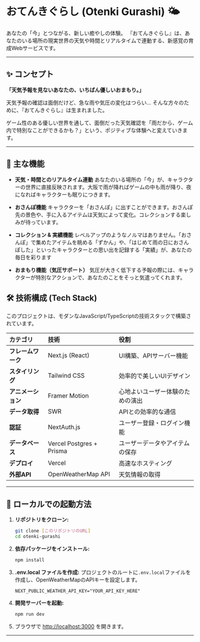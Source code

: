 # おてんきぐらし (Otenki Gurashi) 🌤️


あなたの「今」とつながる、新しい癒やしの体験。
『おてんきぐらし』は、あなたのいる場所の現実世界の天気や時間とリアルタイムで連動する、新感覚の育成Webサービスです。



---

## ✨ コンセプト

**「天気予報を見ないあなたの、いちばん優しいおまもり。」**

天気予報の確認は面倒だけど、急な雨や気圧の変化はつらい…
そんな方々のために、『おてんきぐらし』は生まれました。

ゲーム性のある優しい世界を通して、面倒だった天気確認を「雨だから、ゲーム内で特別なことができるかも？」という、ポジティブな体験へと変えていきます。

---

## 🚀 主な機能

* **天気・時間とのリアルタイム連動**
    あなたのいる場所の「今」が、キャラクターの世界に直接反映されます。大阪で雨が降ればゲームの中も雨が降り、夜になればキャラクターも眠りにつきます。

* **おさんぽ機能**
    キャラクターを「おさんぽ」に出すことができます。おさんぽ先の景色や、手に入るアイテムは天気によって変化。コレクションする楽しみが待っています。

* **コレクション & 実績機能**
    レベルアップのようなノルマはありません。「おさんぽ」で集めたアイテムを眺める「ずかん」や、「はじめて雨の日におさんぽした」といったキャラクターとの思い出を記録する「実績」が、あなたの毎日を彩ります

* **おまもり機能（気圧サポート）**
    気圧が大きく低下する予報の際には、キャラクターが特別なアクションで、あなたのことをそっと気遣ってくれます。



## 🛠️ 技術構成 (Tech Stack)

このプロジェクトは、モダンなJavaScript/TypeScriptの技術スタックで構築されています。

| カテゴリ         | 技術                               | 役割                                            |
| :--------------- | :--------------------------------- | :---------------------------------------------- |
| **フレームワーク** | Next.js (React)                    | UI構築、APIサーバー機能                         |
| **スタイリング** | Tailwind CSS                       | 効率的で美しいUIデザイン                        |
| **アニメーション** | Framer Motion                      | 心地よいユーザー体験のための演出                  |
| **データ取得** | SWR                                | APIとの効率的な通信                             |
| **認証** | NextAuth.js                        | ユーザー登録・ログイン機能                      |
| **データベース** | Vercel Postgres + Prisma           | ユーザーデータやアイテムの保存                  |
| **デプロイ** | Vercel                             | 高速なホスティング                              |
| **外部API** | OpenWeatherMap API                 | 天気情報の取得                                  |

---

## 🏁 ローカルでの起動方法

1.  **リポジトリをクローン:**
    ```bash
    git clone [このリポジトリのURL]
    cd otenki-gurashi
    ```

2.  **依存パッケージをインストール:**
    ```bash
    npm install
    ```

3.  **.env.local ファイルを作成:**
    プロジェクトのルートに`.env.local`ファイルを作成し、OpenWeatherMapのAPIキーを設定します。
    ```
    NEXT_PUBLIC_WEATHER_API_KEY="YOUR_API_KEY_HERE"
    ```

4.  **開発サーバーを起動:**
    ```bash
    npm run dev
    ```

5.  ブラウザで [http://localhost:3000](http://localhost:3000) を開きます。

---

